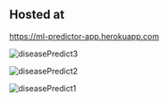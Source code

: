 
## Hosted at 
https://ml-predictor-app.herokuapp.com

![diseasePredict3](https://user-images.githubusercontent.com/44119580/153740495-5c192071-4cda-4418-a99e-380451f1e978.jpg)

![diseasePredict2](https://user-images.githubusercontent.com/44119580/153740496-1bdff1cb-10a2-4929-af85-34d439e8bce0.jpg)

![diseasePredict1](https://user-images.githubusercontent.com/44119580/153740493-5295c133-f19d-4a08-9084-d55ab310ebbb.jpg)

